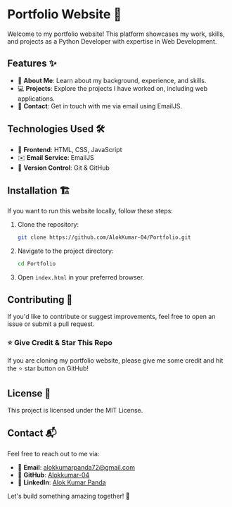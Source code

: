 # Portfolio Website 🚀

Welcome to my portfolio website! This platform showcases my work, skills, and projects as a Python Developer with expertise in Web Development.

## Features ✨
- 📌 **About Me**: Learn about my background, experience, and skills.
- 💻 **Projects**: Explore the projects I have worked on, including web applications.
- 📧 **Contact**: Get in touch with me via email using EmailJS.

## Technologies Used 🛠️
- 🎨 **Frontend**: HTML, CSS, JavaScript
- ✉️ **Email Service**: EmailJS
- 🔧 **Version Control**: Git & GitHub

## Installation 🏗️
If you want to run this website locally, follow these steps:

1. Clone the repository:
   ```sh
   git clone https://github.com/AlokKumar-04/Portfolio.git
   ```
2. Navigate to the project directory:
   ```sh
   cd Portfolio
   ```
3. Open `index.html` in your preferred browser.

## Contributing 🤝
If you'd like to contribute or suggest improvements, feel free to open an issue or submit a pull request.

### ⭐ Give Credit & Star This Repo
If you are cloning my portfolio website, please give me some credit and hit the ⭐ star button on GitHub!

## License 📜
This project is licensed under the MIT License.

## Contact 📬
Feel free to reach out to me via:
- 📩 **Email**: alokkumarpanda72@gmail.com
- 🐙 **GitHub**: [Alokkumar-04](https://github.com/Alokkumar-04)
- 💼 **LinkedIn**: [Alok Kumar Panda](https://linkedin.com/in/alok-kumar-panda-864b421a4)

Let's build something amazing together! 🚀

